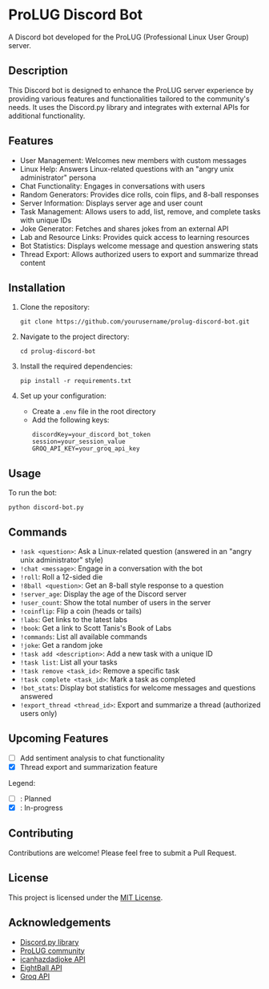 # ProLUG Discord Bot

A Discord bot developed for the ProLUG (Professional Linux User Group) server.

## Description

This Discord bot is designed to enhance the ProLUG server experience by providing various features and functionalities tailored to the community's needs. It uses the Discord.py library and integrates with external APIs for additional functionality.

## Features

- User Management: Welcomes new members with custom messages
- Linux Help: Answers Linux-related questions with an "angry unix administrator" persona
- Chat Functionality: Engages in conversations with users
- Random Generators: Provides dice rolls, coin flips, and 8-ball responses
- Server Information: Displays server age and user count
- Task Management: Allows users to add, list, remove, and complete tasks with unique IDs
- Joke Generator: Fetches and shares jokes from an external API
- Lab and Resource Links: Provides quick access to learning resources
- Bot Statistics: Displays welcome message and question answering stats
- Thread Export: Allows authorized users to export and summarize thread content

## Installation

1. Clone the repository:
   ```
   git clone https://github.com/yourusername/prolug-discord-bot.git
   ```

2. Navigate to the project directory:
   ```
   cd prolug-discord-bot
   ```

3. Install the required dependencies:
   ```
   pip install -r requirements.txt
   ```

4. Set up your configuration:
   - Create a `.env` file in the root directory
   - Add the following keys:
     ```
     discordKey=your_discord_bot_token
     session=your_session_value
     GROQ_API_KEY=your_groq_api_key
     ```

## Usage

To run the bot:

```
python discord-bot.py
```

## Commands

- `!ask <question>`: Ask a Linux-related question (answered in an "angry unix administrator" style)
- `!chat <message>`: Engage in a conversation with the bot
- `!roll`: Roll a 12-sided die
- `!8ball <question>`: Get an 8-ball style response to a question
- `!server_age`: Display the age of the Discord server
- `!user_count`: Show the total number of users in the server
- `!coinflip`: Flip a coin (heads or tails)
- `!labs`: Get links to the latest labs
- `!book`: Get a link to Scott Tanis's Book of Labs
- `!commands`: List all available commands
- `!joke`: Get a random joke
- `!task add <description>`: Add a new task with a unique ID
- `!task list`: List all your tasks
- `!task remove <task_id>`: Remove a specific task
- `!task complete <task_id>`: Mark a task as completed
- `!bot_stats`: Display bot statistics for welcome messages and questions answered
- `!export_thread <thread_id>`: Export and summarize a thread (authorized users only)

## Upcoming Features

- [ ] Add sentiment analysis to chat functionality
- [x] Thread export and summarization feature

Legend:
- [ ] : Planned
- [x] : In-progress

## Contributing

Contributions are welcome! Please feel free to submit a Pull Request.

## License

This project is licensed under the [MIT License](LICENSE).

## Acknowledgements

- [Discord.py library](https://discordpy.readthedocs.io/)
- [ProLUG community](https://prolug.org)
- [icanhazdadjoke API](https://icanhazdadjoke.com/)
- [EightBall API](https://eightballapi.com/)
- [Groq API](https://groq.com/)

